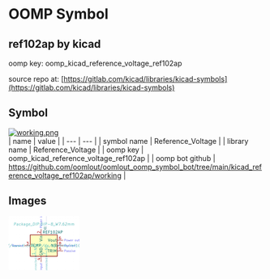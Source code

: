 # OOMP Symbol  
## ref102ap  by kicad  
  
oomp key: oomp_kicad_reference_voltage_ref102ap  
  
source repo at: [https://gitlab.com/kicad/libraries/kicad-symbols](https://gitlab.com/kicad/libraries/kicad-symbols)  
## Symbol  
  
[![working.png](working_600.png)](working.png)  
| name | value | 
| --- | --- | 
| symbol name | Reference_Voltage | 
| library name | Reference_Voltage | 
| oomp key | oomp_kicad_reference_voltage_ref102ap | 
| oomp bot github | https://github.com/oomlout/oomlout_oomp_symbol_bot/tree/main/kicad_reference_voltage_ref102ap/working | 
## Images  
  
[![working.png](working_140.png)](working.png)  
